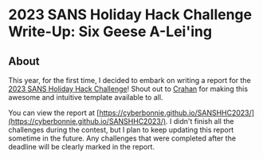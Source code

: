 # 2023 SANS Holiday Hack Challenge Write-Up: Six Geese A-Lei'ing

## About

This year, for the first time, I decided to embark on writing a report for the [2023 SANS Holiday Hack Challenge](https://2023.holidayhackchallenge.com/)! Shout out to [Crahan](https://github.com/crahan/HolidayHackChallengeTemplate) for making this awesome and intuitive template available to all.

You can view the report at [https://cyberbonnie.github.io/SANSHHC2023/](https://cyberbonnie.github.io/SANSHHC2023/).
I didn't finish all the challenges during the contest, but I plan to keep updating this report sometime in the future. Any challenges that were completed after the deadline will be clearly marked in the report. 
